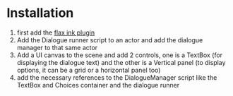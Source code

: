# Installation
1. first add the [flax ink plugin](https://github.com/Tryibion/FlaxInk/tree/main?tab=readme-ov-file)
2. Add the Dialogue runner script to an actor and add the dialogue manager to that same actor
3. Add a UI canvas to the scene and add 2 controls, one is a TextBox (for displaying the dialogue text) and the other is a Vertical panel (to display options, it can be a grid or a horizontal panel too)
4. add the necessary references to the DialogueManager script like the TextBox and Choices container and the dialogue runner
